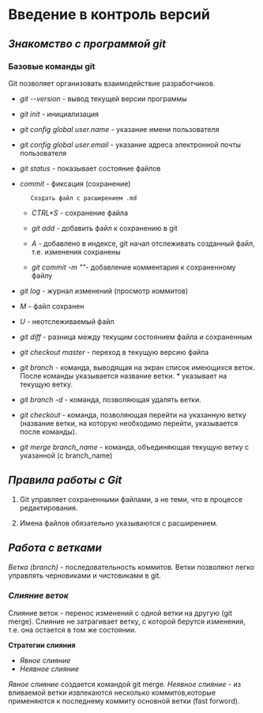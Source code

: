 # Введение в контроль версий

## *Знакомство с программой git*

### Базовые команды git


Git позволяет организовать взаимодействие разработчиков. 

* *git --version* - вывод текущей версии программы

* *git init* - инициализация

* *git config global user.name* - указание имени пользователя

* *git config global user.email* - указание адреса электронной почты пользователя

* *git status* - показывает состояние файлов

* *commit* - фиксация (сохранение)

         Создать файл с расширением .md

  * *CTRL+S* - сохранение файла 

  * *git add* - добавить файл к сохранению в git

  * *А* - добавлено в индексе, git начал отслеживать созданный файл, т.е. изменения сохранены

  * *git commit -m ""*- добавление комментария к сохраненному файлу


* *git log* - журнал изменений (просмотр коммитов)

* *M* - файл сохранен

* *U* - неотслеживаемый файл

* *git diff* - разница между текущим состоянием файла и сохраненным

* *git checkout master* - переход в текущую версию файла

* *git branch* - команда, выводящая на экран список имеющихся веток. После команды указывается название ветки. * указывает на текущую ветку.

* *git branch -d* - команда, позволяющая удалять ветки.

* *git checkout* - команда, позволяющая перейти на указанную ветку (название ветки, на которую необходимо перейти, указывается после команды). 

* *git merge branch_name* - команда, объединяющая текущую ветку с указанной (c branch_name)

## *Правила работы с Git*

1. Git управляет сохраненными файлами, а не теми, что в процессе редактирования.

2. Имена файлов обязательно указываются с расширением.

## *Работа с ветками*

*Ветка (branch)* - последовательность коммитов. Ветки позволяют легко управлять черновиками и чистовиками в git.

### *Cлияние веток*

Cлияние веток - перенос изменений с одной ветки на другую (git merge). Слияние не затрагивает ветку, с которой берутся изменения, т.е. она остается в том же состоянии.

**Стратегии слияния**
* *Явное слияние*
* *Неявное слияние*

*Явное слияние* создается командой git merge.
*Неявное слияние*  - из вливаемой ветки извлекаются несколько коммитов,которые применяются к последнему коммиту основной ветки (fast forword).